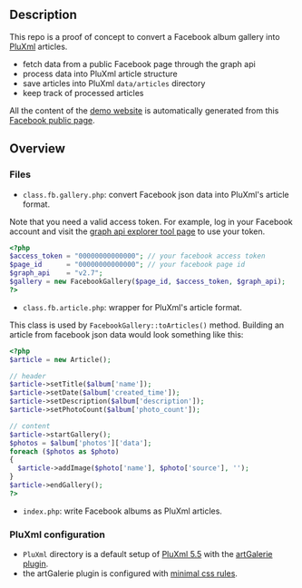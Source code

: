 ## Description

This repo is a proof of concept to convert a Facebook album gallery
into [PluXml](www.pluxml.org) articles.

 - fetch data from a public Facebook page through the graph api
 - process data into PluXml article structure
 - save articles into PluXml `data/articles` directory
 - keep track of processed articles

All the content of the [demo website](http://demo.dve-club.fr/plx-fb-gallery) is automatically generated from this [Facebook public page](https://www.facebook.com/Drac-Vercors-Escalade-160141077367724/photos/?tab=albums).

## Overview

### Files

- `class.fb.gallery.php`: convert Facebook json data into PluXml's article format.

Note that you need a valid access token.
For example, log in your Facebook account and visit the
[graph api explorer tool page](https://developers.facebook.com/tools/explorer) to use your token.

```php
<?php
$access_token = "00000000000000"; // your facebook access token
$page_id      = "00000000000000"; // your facebook page id
$graph_api    = "v2.7";
$gallery = new FacebookGallery($page_id, $access_token, $graph_api);
?>
```

- `class.fb.article.php`: wrapper for PluXml's article format.

This class is used by `FacebookGallery::toArticles()` method.
Building an article from facebook json data would look something like this:

```php
<?php
$article = new Article();

// header
$article->setTitle($album['name']);
$article->setDate($album['created_time']);
$article->setDescription($album['description']);
$article->setPhotoCount($album['photo_count']);

// content
$article->startGallery();
$photos = $album['photos']['data'];
foreach ($photos as $photo)
{
  $article->addImage($photo['name'], $photo['source'], '');
}
$article->endGallery();
?>
```
- `index.php`: write Facebook albums as PluXml articles.

### PluXml configuration

  - `PluXml` directory is a default setup of [PluXml 5.5](www.pluxml.org) with the [artGalerie plugin](http://thepoulpe.net/index.php?article3/demo-plugin-artgalerie).
  - the artGalerie plugin is configured with [minimal css rules](http://github.com/crep4ever/plx-fb-gallery/PluXml/data/configuration/plugins/artGalerie.site.css).
